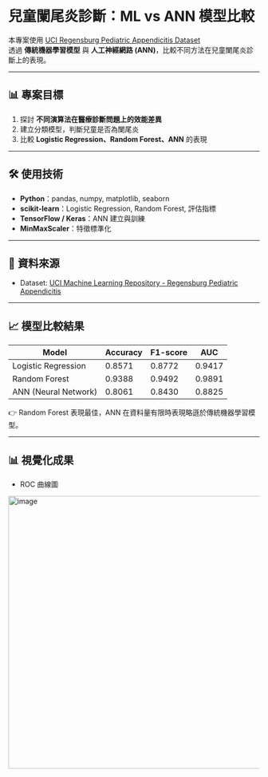 # 兒童闌尾炎診斷：ML vs ANN 模型比較

本專案使用 [UCI Regensburg Pediatric Appendicitis Dataset](https://archive.ics.uci.edu/dataset/938/regensburg+pediatric+appendicitis)  
透過 **傳統機器學習模型** 與 **人工神經網路 (ANN)**，比較不同方法在兒童闌尾炎診斷上的表現。

---

## 📊 專案目標
1. 探討 **不同演算法在醫療診斷問題上的效能差異**  
2. 建立分類模型，判斷兒童是否為闌尾炎  
3. 比較 **Logistic Regression、Random Forest、ANN** 的表現  

---

## 🛠 使用技術
- **Python**：pandas, numpy, matplotlib, seaborn  
- **scikit-learn**：Logistic Regression, Random Forest, 評估指標  
- **TensorFlow / Keras**：ANN 建立與訓練  
- **MinMaxScaler**：特徵標準化  

---

## 📂 資料來源
- Dataset: [UCI Machine Learning Repository - Regensburg Pediatric Appendicitis](https://archive.ics.uci.edu/dataset/938/regensburg+pediatric+appendicitis)

---

## 📈 模型比較結果
| Model               | Accuracy | F1-score | AUC     |
|----------------------|----------|----------|---------|
| Logistic Regression  | 0.8571   | 0.8772   | 0.9417  |
| Random Forest        | 0.9388   | 0.9492   | 0.9891  |
| ANN (Neural Network) | 0.8061   | 0.8430   | 0.8825  |

👉 Random Forest 表現最佳，ANN 在資料量有限時表現略遜於傳統機器學習模型。

---

## 📊 視覺化成果
* ROC 曲線圖
<img width="691" height="547" alt="image" src="https://github.com/user-attachments/assets/cfe445d4-005a-4749-9f96-7e0b1772eec4" />

